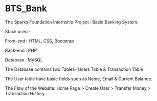 # BTS_Bank
The Sparks Foundation Internship Project : Basic Banking System.

Stack used -

Front-end : HTML, CSS, Bootstrap

Back-end : PHP

Database : MySQL

The Database contains two Tables- Users Table & Transaction Table

The User table have basic fields such as Name, Email & Current Balance.

The Flow of the Website: Home Page > Create User > Transfer Money > Transaction History.
